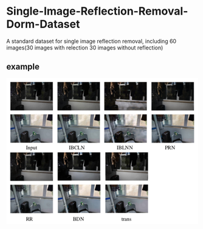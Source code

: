 # Single-Image-Reflection-Removal-Dorm-Dataset
A standard dataset for single image reflection removal, including 60 images(30 images with relection 30 images without reflection)
## example
<img src="./ref-rem.png">
